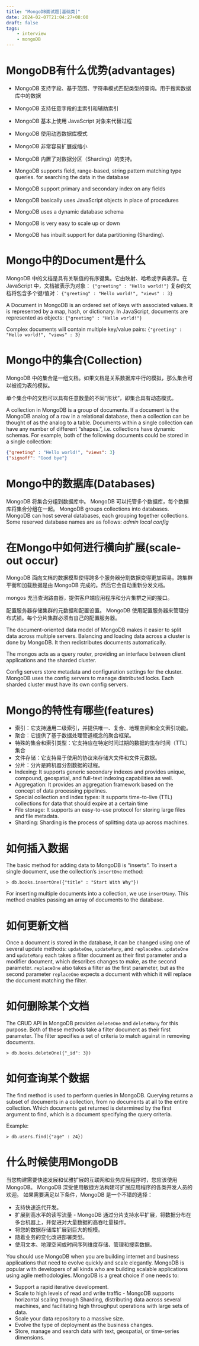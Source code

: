 ```yaml
---
title: "MongoDB面试题[基础类]"
date: 2024-02-07T21:04:27+08:00
draft: false
tags:
    - interview
    - mongoDB
---
```


# MongoDB有什么优势(advantages)
- MongoDB 支持字段、基于范围、字符串模式匹配类型的查询。用于搜索数据库中的数据
- MongoDB 支持任意字段的主索引和辅助索引
- MongoDB 基本上使用 JavaScript 对象来代替过程
- MongoDB 使用动态数据库模式
- MongoDB 非常容易扩展或缩小
- MongoDB 内置了对数据分区（Sharding）的支持。

- MongoDB supports field, range-based, string pattern matching type queries. for searching the data in the database 
- MongoDB support primary and secondary index on any fields
- MongoDB basically uses JavaScript objects in place of procedures
- MongoDB uses a dynamic database schema
- MongoDB is very easy to scale up or down
- MongoDB has inbuilt support for data partitioning (Sharding).

# Mongo中的Document是什么
MongoDB 中的文档是具有关联值的有序键集。它由映射、哈希或字典表示。在 JavaScript 中，文档被表示为对象：
`{"greeting" : "Hello world!"}`
复杂的文档将包含多个键/值对：
`{"greeting" : "Hello world!", "views" : 3}`

A Document in MongoDB is an ordered set of keys with associated values. It is represented by a map, hash, or dictionary. In JavaScript, documents are represented as objects:
`{"greeting" : "Hello world!"}`

Complex documents will contain multiple key/value pairs:
`{"greeting" : "Hello world!", "views" : 3}`

# Mongo中的集合(Collection)
MongoDB 中的集合是一组文档。如果文档是关系数据库中行的模拟，那么集合可以被视为表的模拟。

单个集合中的文档可以具有任意数量的不同“形状”，即集合具有动态模式。

A collection in MongoDB is a group of documents. If a document is the MongoDB analog of a row in a relational database, then a collection can be thought of as the analog to a table.
Documents within a single collection can have any number of different “shapes.”, i.e. collections have dynamic schemas. 
For example, both of the following documents could be stored in a single collection:
```json
{"greeting" : "Hello world!", "views": 3}
{"signoff": "Good bye"}
```

# Mongo中的数据库(Databases)
MongoDB 将集合分组到数据库中。 MongoDB 可以托管多个数据库，每个数据库将集合分组在一起。
MongoDB groups collections into databases. MongoDB can host several databases, each grouping together collections. 
Some reserved database names are as follows:
*admin*
*local*
*config*

# 在Mongo中如何进行横向扩展(scale-out occur)
MongoDB 面向文档的数据模型使得跨多个服务器分割数据变得更加容易。跨集群平衡和加载数据是由 MongoDB 完成的。然后它会自动重新分发文档。

mongos 充当查询路由器，提供客户端应用程序和分片集群之间的接口。

配置服务器存储集群的元数据和配置设置。 MongoDB 使用配置服务器来管理分布式锁。每个分片集群必须有自己的配置服务器。

The document-oriented data model of MongoDB makes it easier to split data across multiple servers. Balancing and loading data across a cluster is done by MongoDB. It then redistributes documents automatically.

The mongos acts as a query router, providing an interface between client applications and the sharded cluster.

Config servers store metadata and configuration settings for the cluster. MongoDB uses the config servers to manage distributed locks. Each sharded cluster must have its own config servers. 

# Mongo的特性有哪些(features)
- 索引：它支持通用二级索引，并提供唯一、复合、地理空间和全文索引功能。
- 聚合：它提供了基于数据处理管道概念的聚合框架。
- 特殊的集合和索引类型：它支持应在特定时间过期的数据的生存时间（TTL）集合
- 文件存储：它支持易于使用的协议来存储大文件和文件元数据。
- 分片：分片是跨机器分割数据的过程。
- Indexing: It supports generic secondary indexes and provides unique, compound, geospatial, and full-text indexing capabilities as well.
- Aggregation: It provides an aggregation framework based on the concept of data processing pipelines.
- Special collection and index types: It supports time-to-live (TTL) collections for data that should expire at a certain time
- File storage: It supports an easy-to-use protocol for storing large files and file metadata.
- Sharding: Sharding is the process of splitting data up across machines.

# 如何插入数据
The basic method for adding data to MongoDB is “inserts”. To insert a single document, use the collection’s `insertOne` method:
```shell
> db.books.insertOne({"title" : "Start With Why"})
```
For inserting multiple documents into a collection, we use `insertMany`. This method enables passing an array of documents to the database.

# 如何更新文档
Once a document is stored in the database, it can be changed using one of several update methods: `updateOne`, `updateMany`, and `replaceOne`. `updateOne` and `updateMany` each takes a filter document as their first parameter and a modifier document, which describes changes to make, as the second parameter. `replaceOne` also takes a filter as the first parameter, but as the second parameter `replaceOne` expects a document with which it will replace the document matching the filter.

# 如何删除某个文档
The CRUD API in MongoDB provides `deleteOne` and `deleteMany` for this purpose. Both of these methods take a filter document as their first parameter. The filter specifies a set of criteria to match against in removing documents.
```shell
> db.books.deleteOne({"_id": 3})
```

# 如何查询某个数据
The find method is used to perform queries in MongoDB. Querying returns a subset of documents in a collection, from no documents at all to the entire collection. Which documents get returned is determined by the first argument to find, which is a document specifying the query criteria.

Example:
```shell
> db.users.find({"age" : 24})
```

# 什么时候使用MongoDB
当您构建需要快速发展和优雅扩展的互联网和业务应用程序时，您应该使用 MongoDB。 MongoDB 深受使用敏捷方法构建可扩展应用程序的各类开发人员的欢迎。
如果需要满足以下条件，MongoDB 是一个不错的选择：
- 支持快速迭代开发。
- 扩展到高水平的读写流量 - MongoDB 通过分片支持水平扩展，将数据分布在多台机器上，并促进对大量数据的高吞吐量操作。
- 将您的数据存储库扩展到巨大的规模。
- 随着业务的变化改进部署类型。
- 使用文本、地理空间或时间序列维度存储、管理和搜索数据。

You should use MongoDB when you are building internet and business applications that need to evolve quickly and scale elegantly. MongoDB is popular with developers of all kinds who are building scalable applications using agile methodologies.
MongoDB is a great choice if one needs to:

- Support a rapid iterative development.
- Scale to high levels of read and write traffic - MongoDB supports horizontal scaling through Sharding, distributing data across several machines, and facilitating high throughput operations with large sets of data.
- Scale your data repository to a massive size.
- Evolve the type of deployment as the business changes.
- Store, manage and search data with text, geospatial, or time-series dimensions.

